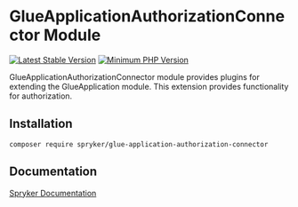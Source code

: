 # GlueApplicationAuthorizationConnector Module
[![Latest Stable Version](https://poser.pugx.org/spryker/glue-application-authorization-connector/v/stable.svg)](https://packagist.org/packages/spryker/glue-application-authorization-connector)
[![Minimum PHP Version](https://img.shields.io/badge/php-%3E%3D%207.3-8892BF.svg)](https://php.net/)

GlueApplicationAuthorizationConnector module provides plugins for extending the GlueApplication module. This extension provides functionality for authorization.

## Installation

```
composer require spryker/glue-application-authorization-connector
```

## Documentation

[Spryker Documentation](https://academy.spryker.com/developing_with_spryker/module_guide/modules.html)
